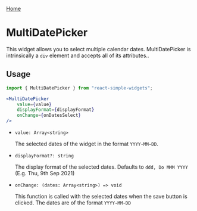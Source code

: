 [Home](../../../README.md)

# MultiDatePicker

This widget allows you to select multiple calendar dates. MultiDatePicker is intrinsically a `div` element and accepts all of its attributes..

## Usage

```jsx
import { MultiDatePicker } from "react-simple-widgets"; 

<MultiDatePicker
    value={value}
    displayFormat={displayFormat}
    onChange={onDatesSelect}
/>
```

-   `value: Array<string>`

    The selected dates of the widget in the format `YYYY-MM-DD`.
    
-   `displayFormat?: string`

    The display format of the selected dates. Defaults to `ddd, Do MMM YYYY` (E.g. Thu, 9th Sep 2021)

-   `onChange: (dates: Array<string>) => void`

    This function is called with the selected dates when the save button is clicked. The dates are of the format `YYYY-MM-DD`

